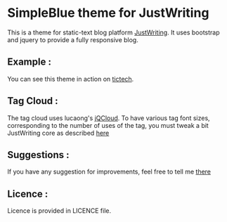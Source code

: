 # SimpleBlue theme for JustWriting

This is a theme for static-text blog platform [JustWriting](https://github.com/hjue/JustWriting). It uses bootstrap and jquery to provide a fully responsive blog.

## Example :

You can see this theme in action on [tictech](http://tictech.info).

## Tag Cloud :

The tag cloud uses lucaong's [jQCloud](https://github.com/lucaong/jQCloud). To have various tag font sizes, corresponding to the number of uses of the tag, you must tweak a bit JustWriting core as described [here](https://github.com/hjue/JustWriting/issues/50)

## Suggestions : 

If you have any suggestion for improvements, feel free to tell me [there](https://github.com/ncosnard/jw-theme-simpleBlue/issues)

## Licence :
Licence is provided in LICENCE file.
